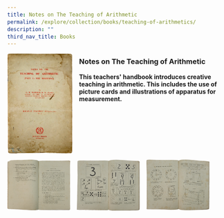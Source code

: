 ```yaml
---
title: Notes on The Teaching of Arithmetic
permalink: /explore/collection/books/teaching-of-arithmetics/
description: ""
third_nav_title: Books
---
```

<img src="/images/notesonteachingarithmetic1.png" style="width:30%;margin-right:15px;" align = "left">

### **Notes on The Teaching of Arithmetic**

<b>This teachers' handbook introduces creative teaching in arithmetic. This includes the use of picture cards and illustrations of apparatus for measurement.</b>

<br clear="left">

<p><a href="https://staging.d1yxymztqoj7qn.amplifyapp.com/images/notesonteachingarithmetic2.png">  
<img src="/images/notesonteachingarithmetic2.png" style="width:29%;margin-right:15px;" align = "left">
</a></p>

<p><a href="https://staging.d1yxymztqoj7qn.amplifyapp.com/images/notesonteachingarithmetic3.png">  
<img src="/images/notesonteachingarithmetic3.png" style="width:29%;margin-right:15px;" align = "left">
</a></p>

<p><a href="https://staging.d1yxymztqoj7qn.amplifyapp.com/images/notesonteachingarithmetic4.png">  
<img src="/images/notesonteachingarithmetic4.png" style="width:29%;margin-right:15px;" align = "left">
</a></p>